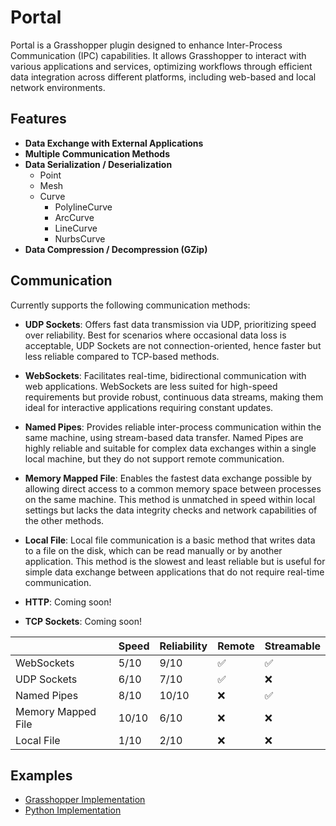 # Portal

Portal is a Grasshopper plugin designed to enhance Inter-Process Communication (IPC) capabilities. It allows Grasshopper to interact with various applications and services, optimizing workflows through efficient data integration across different platforms, including web-based and local network environments.

## Features
- **Data Exchange with External Applications**
- **Multiple Communication Methods**
- **Data Serialization / Deserialization**
  - Point
  - Mesh
  - Curve
    - PolylineCurve
    - ArcCurve
    - LineCurve
    - NurbsCurve
- **Data Compression / Decompression (GZip)**


## Communication
Currently supports the following communication methods:

- **UDP Sockets**: Offers fast data transmission via UDP, prioritizing speed over reliability. Best for scenarios where occasional data loss is acceptable, UDP Sockets are not connection-oriented, hence faster but less reliable compared to TCP-based methods.

- **WebSockets**: Facilitates real-time, bidirectional communication with web applications. WebSockets are less suited for high-speed requirements but provide robust, continuous data streams, making them ideal for interactive applications requiring constant updates.

- **Named Pipes**: Provides reliable inter-process communication within the same machine, using stream-based data transfer. Named Pipes are highly reliable and suitable for complex data exchanges within a single local machine, but they do not support remote communication.

- **Memory Mapped File**: Enables the fastest data exchange possible by allowing direct access to a common memory space between processes on the same machine. This method is unmatched in speed within local settings but lacks the data integrity checks and network capabilities of the other methods.

- **Local File**: Local file communication is a basic method that writes data to a file on the disk, which can be read manually or by another application. This method is the slowest and least reliable but is useful for simple data exchange between applications that do not require real-time communication.

- **HTTP**: Coming soon!

- **TCP Sockets**: Coming soon!


|                    | Speed | Reliability | Remote | Streamable |
| ------------------ | ----- | ----------- | ------ | ---------- |
| WebSockets         | 5/10  | 9/10        | ✅      | ✅          |
| UDP Sockets        | 6/10  | 7/10        | ✅      | ❌          |
| Named Pipes        | 8/10  | 10/10       | ❌      | ✅          |
| Memory Mapped File | 10/10 | 6/10        | ❌      | ❌          |
| Local File         | 1/10  | 2/10        | ❌      | ❌          |

## Examples
- [Grasshopper Implementation](./Example/grasshopper/)
- [Python Implementation](./Example/python/)

